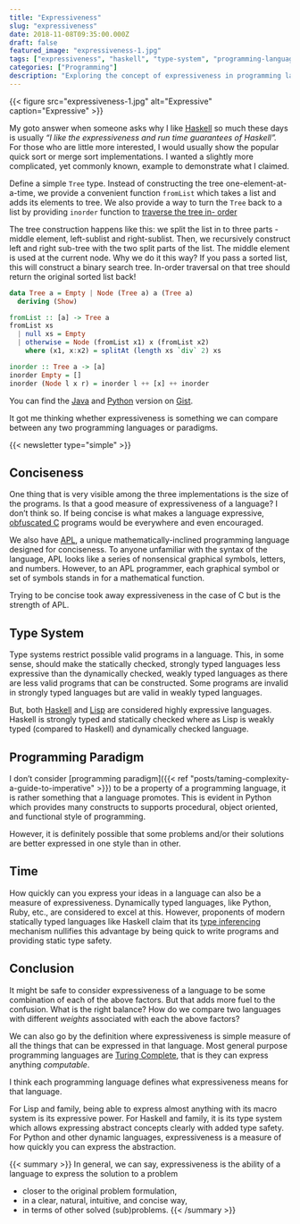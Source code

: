 ```yaml
---
title: "Expressiveness"
slug: "expressiveness"
date: 2018-11-08T09:35:00.000Z
draft: false
featured_image: "expressiveness-1.jpg"
tags: ["expressiveness", "haskell", "type-system", "programming-language"]
categories: ["Programming"]
description: "Exploring the concept of expressiveness in programming languages, comparing Haskell, Java, and Python implementations of a Tree data structure."
---
```

{{< figure src="expressiveness-1.jpg" alt="Expressive" caption="Expressive" >}}

My goto answer when someone asks why I like
[Haskell](https://www.haskell.org/) so much these days is usually _“I like the
expressiveness and run time guarantees of Haskell”._ For those who are little
more interested, I would usually show the popular quick sort or merge sort
implementations. I wanted a slightly more complicated, yet commonly known,
example to demonstrate what I claimed.

Define a simple `Tree` type. Instead of constructing the tree one-element-at-
a-time, we provide a convenient function `fromList` which takes a list and
adds its elements to tree. We also provide a way to turn the `Tree` back to a
list by providing `inorder` function to [traverse the tree in-
order](https://en.wikipedia.org/wiki/Tree_traversal)

The tree construction happens like this: we split the list in to three parts -
middle element, left-sublist and right-sublist. Then, we recursively construct
left and right sub-tree with the two split parts of the list. The middle
element is used at the current node. Why we do it this way? If you pass a
sorted list, this will construct a binary search tree. In-order traversal on
that tree should return the original sorted list back!

```haskell
data Tree a = Empty | Node (Tree a) a (Tree a)
  deriving (Show)

fromList :: [a] -> Tree a
fromList xs 
  | null xs = Empty
  | otherwise = Node (fromList x1) x (fromList x2)
    where (x1, x:x2) = splitAt (length xs `div` 2) xs

inorder :: Tree a -> [a]
inorder Empty = []
inorder (Node l x r) = inorder l ++ [x] ++ inorder
```

You can find the
[Java](https://gist.github.com/vijayanant/d557b72bea0eda2b3490ba8e059fb486#file-tree-java) and
[Python](https://gist.github.com/vijayanant/d557b72bea0eda2b3490ba8e059fb486#file-tree-py) version on [Gist](https://gist.github.com/).

It got me thinking whether expressiveness is something we can compare between
any two programming languages or paradigms.

{{< newsletter type="simple" >}}

## Conciseness

One thing that is very visible among the three implementations is the size of
the programs. Is that a good measure of expressiveness of a language? I don’t
think so. If being concise is what makes a language expressive, [obfuscated
C](https://www.ioccc.org/) programs would be everywhere and even encouraged.

We also have
[APL](https://en.wikipedia.org/wiki/APL_\(programming_language\)), a unique
mathematically-inclined programming language designed for conciseness. To
anyone unfamiliar with the syntax of the language, APL looks like a series of
nonsensical graphical symbols, letters, and numbers. However, to an APL
programmer, each graphical symbol or set of symbols stands in for a
mathematical function.

Trying to be concise took away expressiveness in the case of C but is the
strength of APL.

## Type System

Type systems restrict possible valid programs in a language. This, in some
sense, should make the statically checked, strongly typed languages less
expressive than the dynamically checked, weakly typed languages as there are
less valid programs that can be constructed. Some programs are invalid in
strongly typed languages but are valid in weakly typed languages.

But, both
[Haskell](https://en.wikipedia.org/wiki/Haskell_\(programming_language\)) and
[Lisp](https://en.wikipedia.org/wiki/Lisp_\(programming_language\)) are
considered highly expressive languages. Haskell is strongly typed and
statically checked where as Lisp is weakly typed (compared to Haskell) and
dynamically checked language.

## Programming Paradigm

I don’t consider [programming
paradigm]({{< ref "posts/taming-complexity-a-guide-to-imperative" >}}) to be a property of a programming language, it
is rather something that a language promotes. This is evident in Python which
provides many constructs to supports procedural, object oriented, and
functional style of programming.

However, it is definitely possible that some problems and/or their solutions
are better expressed in one style than in other.

## Time

How quickly can you express your ideas in a language can also be a measure of
expressiveness. Dynamically typed languages, like Python, Ruby, etc., are
considered to excel at this. However, proponents of modern statically typed
languages like Haskell claim that its [type
inferencing](https://en.wikipedia.org/wiki/Type_inference) mechanism nullifies
this advantage by being quick to write programs and providing static type
safety.

## Conclusion

It might be safe to consider expressiveness of a language to be some
combination of each of the above factors. But that adds more fuel to the
confusion. What is the right balance? How do we compare two languages with
different _weights_ associated with each the above factors?

We can also go by the definition where expressiveness is simple measure of all
the things that can be expressed in that language. Most general purpose
programming languages are [Turing
Complete](https://en.wikipedia.org/wiki/Turing_completeness), that is they can
express anything _computable_.

I think each programming language defines what expressiveness means for that
language.

For Lisp and family, being able to express almost anything with its macro
system is its expressive power. For Haskell and family, it is its type system
which allows expressing abstract concepts clearly with added type safety. For
Python and other dynamic languages, expressiveness is a measure of how quickly
you can express the abstraction.

{{< summary >}}
In general, we can say, expressiveness is the ability of a language to express
the solution to a problem

* closer to the original problem formulation,
* in a clear, natural, intuitive, and concise way,
* in terms of other solved (sub)problems.
{{< /summary >}}
